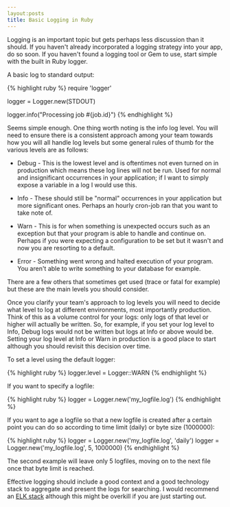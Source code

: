 ```yaml
---
layout:posts
title: Basic Logging in Ruby
---
```


Logging is an important topic but gets perhaps less discussion than it should. If you haven't already incorporated a logging strategy into your app, do so soon. If you haven't found a logging tool or Gem to use, start simple with the built in Ruby logger.

A basic log to standard output:

{% highlight ruby %}
require 'logger'

logger = Logger.new(STDOUT)

logger.info("Processing job #{job.id}")
{% endhighlight %}

Seems simple enough. One thing worth noting is the info log level. You will need to ensure there is a consistent approach among your team towards how you will all handle log levels but some general rules of thumb for the various levels are as follows:

* Debug - This is the lowest level and is oftentimes not even turned on in production which means these log lines will not be run. Used for normal and insignificant occurrences in your application; if I want to simply expose a variable in a log I would use this.

* Info - These should still be "normal" occurrences in your application but more significant ones. Perhaps an hourly cron-job ran that you want to take note of.

* Warn - This is for when something is unexpected occurs such as an exception but that your program is able to handle and continue on. Perhaps if you were expecting a configuration to be set but it wasn't and now you are resorting to a default.

* Error - Something went wrong and halted execution of your program. You aren't able to write something to your database for example.

There are a few others that sometimes get used (trace or fatal for example) but these are the main levels you should consider.

Once you clarify your team's approach to log levels you will need to decide what level to log at different environments, most importantly production. Think of this as a volume control for your logs: only logs of that level or higher will actually be written. So, for example, if you set your log level to Info, Debug logs would not be written but logs at Info or above would be. Setting your log level at Info or Warn in production is a good place to start although you should revisit this decision over time.

To set a level using the default logger:

{% highlight ruby %}
logger.level = Logger::WARN
{% endhighlight %}

If you want to specify a logfile:

{% highlight ruby %}
logger = Logger.new('my_logfile.log')
{% endhighlight %}

If you want to age a logfile so that a new logfile is created after a certain point you can do so according to time limit (daily) or byte size (1000000):

{% highlight ruby %}
logger = Logger.new('my_logfile.log', 'daily')
logger = Logger.new('my_logfile.log', 5, 1000000)
{% endhighlight %}

The second example will leave only 5 logfiles, moving on to the next file once that byte limit is reached.

Effective logging should include a good context and a good technology stack to aggregate and present the logs for searching. I would recommend an [ELK stack](https://www.elastic.co/webinars/elk-stack-devops-environment/) although this might be overkill if you are just starting out.

